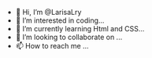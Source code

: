 - 👋 Hi, I’m @LarisaLry
- 👀 I’m interested in coding...
- 🌱 I’m currently learning Html and CSS...
- 💞️ I’m looking to collaborate on ...
- 📫 How to reach me ...

<!---
LarisaLry/LarisaLry is a ✨ special ✨ repository because its `README.md` (this file) appears on your GitHub profile.
You can click the Preview link to take a look at your changes.
--->

